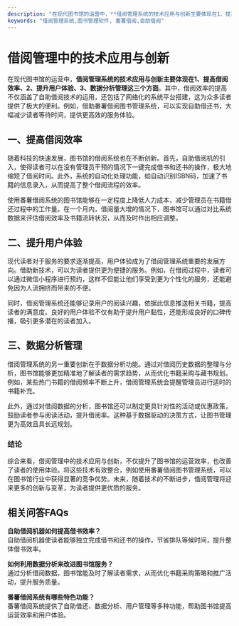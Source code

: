```yaml
---
description: "在现代图书馆的运营中，**借阅管理系统的技术应用与创新主要体现在1、提高借阅效率、2、提升用户体验、3、数据分析管理这三个方面**。其中，借阅效率的提高不仅涵盖了自助借阅技术的运用，还包括了网络化的系统平台搭建，这为众多读者提供了极大的便利。例如，借助番薯借阅图书管理系统，可以实现自助借还书，大幅减少读者等待时间，提供更高效的服务体验。"
keywords: "借阅管理系统,图书管理软件, 番薯借阅,自助借阅"
---
```

# 借阅管理中的技术应用与创新

在现代图书馆的运营中，**借阅管理系统的技术应用与创新主要体现在1、提高借阅效率、2、提升用户体验、3、数据分析管理这三个方面**。其中，借阅效率的提高不仅涵盖了自助借阅技术的运用，还包括了网络化的系统平台搭建，这为众多读者提供了极大的便利。例如，借助番薯借阅图书管理系统，可以实现自助借还书，大幅减少读者等待时间，提供更高效的服务体验。

## 一、提高借阅效率

随着科技的快速发展，图书馆的借阅系统也在不断创新。首先，自助借阅机的引入，使得读者可以在没有管理员干预的情况下一键完成借书和还书的操作，极大地缩短了借阅时间。此外，系统的自动化处理功能，如自动识别ISBN码，加速了书籍的信息录入，从而提高了整个借阅流程的效率。

使用番薯借阅系统的图书馆能够在一定程度上降低人力成本，减少管理员在书籍借还过程中的工作量。在一个月内，借阅量大增的情况下，图书馆可以通过对比系统数据来评估借阅效率及书籍流转状况，从而及时作出相应调整。

## 二、提升用户体验

现代读者对于服务的要求逐渐提高，用户体验成为了借阅管理系统重要的发展方向。借助新技术，可以为读者提供更为便捷的服务。例如，在借阅过程中，读者可以通过微信小程序进行预约，这样不但能让他们享受到更为个性化的服务，还能避免因为人流拥挤而带来的不便。

同时，借阅管理系统还能够记录用户的阅读兴趣，依据此信息推送相关书籍，提高读者的满意度。良好的用户体验不仅有助于提升用户黏性，还能形成良好的口碑传播，吸引更多潜在的读者加入。

## 三、数据分析管理

借阅管理系统的另一重要创新在于数据分析功能。通过对借阅历史数据的整理与分析，图书馆能够更加精准地了解读者的需求趋势，从而优化书籍采购与藏书规划。例如，某些热门书籍的借阅频率不断上升，借阅管理系统会提醒管理员进行适时的书籍补充。

此外，通过对借阅数据的分析，图书馆还可以制定更具针对性的活动或优惠政策，鼓励读者参与阅读活动，提升借阅率。这种基于数据驱动的决策方式，让图书管理更为高效且具长远规划。

### 结论

综合来看，借阅管理中的技术应用与创新，不仅提升了图书馆的运营效率，也改善了读者的使用体验。将这些技术有效整合，例如使用番薯借阅图书管理系统，可以在图书馆行业中获得显著的竞争优势。未来，随着技术的不断进步，借阅管理将迎来更多的创新与变革，为读者提供更优质的服务。

## 相关问答FAQs

**自助借阅机器如何提高借书效率？**  
自助借阅机器使读者能够独立完成借书和还书的操作，节省排队等候时间，提升整体借书效率。

**如何利用数据分析来改进图书馆服务？**  
通过分析借阅数据，图书馆能及时了解读者需求，从而优化书籍采购策略和推广活动，提升服务质量。

**番薯借阅系统有哪些特色功能？**  
番薯借阅系统提供了自助借还、数据分析、用户管理等多种功能，帮助图书馆提高运营效率和用户体验。
